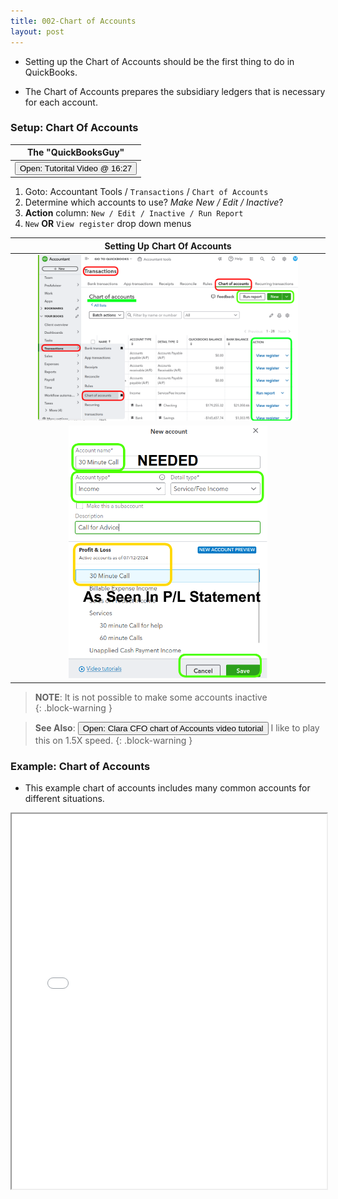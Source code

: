 ```yaml
---
title: 002-Chart of Accounts
layout: post
---
```


- Setting up the Chart of Accounts should be the first thing to do in QuickBooks.

- The Chart of Accounts prepares the subsidiary ledgers that is necessary for each account.


### Setup: Chart Of Accounts


<script> 
 function openWindow()
 {window.open("https://www.youtube.com/watch?v=aoWghI3kvpc&t=987");}
</script>

|The "QuickBooksGuy"|
|:-:|
|<button onclick="openWindow()">Open: Tutorital Video @ 16:27</button>|


1. Goto: Accountant Tools / `Transactions` / `Chart of Accounts`
2. Determine which accounts to use? *Make New / Edit / Inactive*?
3. **Action** column: `New / Edit / Inactive / Run Report` 
4. `New` **OR** `View register` drop down menus


|Setting Up Chart Of Accounts|
|:-:|
|<img src="/assets/images/3.new.chart.of.accounts.button.png" width="85%" />|
|<img src="/assets/images/3.new.coa.png" width="65%" />|


>**NOTE**: It is not possible to make some accounts inactive  
{: .block-warning } 


<script> 
 function openWindow()
 {window.open("https://www.youtube.com/watch?v=mkQWUzK-pGg");}
</script>


>**See Also**: 
<button onclick="openWindow()">Open: Clara CFO chart of Accounts video tutorial</button>
>I like to play this on 1.5X speed. 
{: .block-warning } 


### Example: Chart of Accounts

- This example chart of accounts includes many common accounts for different situations.

<div class="pdf-container">
    <iframe src="/assets/nacpb/nahb-chart-of-accounts-2016.pdf#zoom=FitH" height="600" width="100%" allowFullScreen="true">
    </iframe>
</div>
